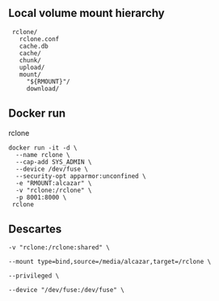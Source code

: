 ## Local volume mount hierarchy
```
 rclone/ 
   rclone.conf 
   cache.db 
   cache/ 
   chunk/ 
   upload/ 
   mount/ 
     "${RMOUNT}"/  
     download/ 
```


## Docker run
rclone
```
docker run -it -d \
  --name rclone \
  --cap-add SYS_ADMIN \
  --device /dev/fuse \
  --security-opt apparmor:unconfined \
  -e "RMOUNT:alcazar" \
  -v "rclone:/rclone" \
  -p 8001:8000 \
 rclone
```

## Descartes
```
-v "rclone:/rclone:shared" \
 
--mount type=bind,source=/media/alcazar,target=/rclone \

--privileged \
   
--device "/dev/fuse:/dev/fuse" \
     
```
